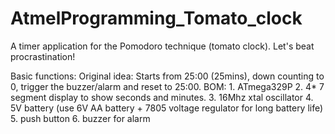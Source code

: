 # AtmelProgramming_Tomato_clock
A timer application for the Pomodoro technique (tomato clock). Let's beat procrastination!

Basic functions: 
Original idea: Starts from 25:00 (25mins), down counting to 0, trigger the buzzer/alarm and reset to 25:00. 
               BOM:
               1. ATmega329P
               2. 4* 7 segment display to show seconds and minutes. 
               3. 16Mhz xtal oscillator
               4. 5V battery (use 6V AA battery + 7805 voltage regulator for long battery life)
               5. push button
               6. buzzer for alarm
